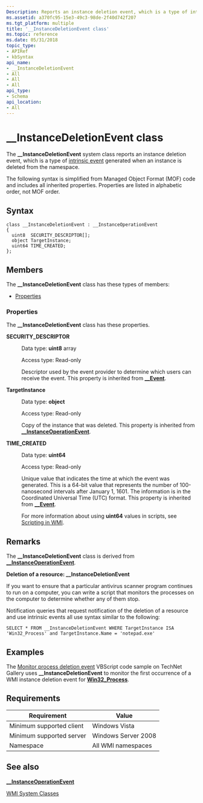 ```yaml
---
Description: Reports an instance deletion event, which is a type of intrinsic event generated when an instance is deleted from the namespace.
ms.assetid: a370fc95-15e3-49c3-98de-2f40d742f207
ms.tgt_platform: multiple
title: '__InstanceDeletionEvent class'
ms.topic: reference
ms.date: 05/31/2018
topic_type: 
- APIRef
- kbSyntax
api_name: 
- __InstanceDeletionEvent
- All
- All
- All
api_type: 
- Schema
api_location: 
- All
---
```


# \_\_InstanceDeletionEvent class

The **\_\_InstanceDeletionEvent** system class reports an instance deletion event, which is a type of [intrinsic event](determining-the-type-of-event-to-receive.md) generated when an instance is deleted from the namespace.

The following syntax is simplified from Managed Object Format (MOF) code and includes all inherited properties. Properties are listed in alphabetic order, not MOF order.

## Syntax

``` syntax
class __InstanceDeletionEvent : __InstanceOperationEvent
{
  uint8  SECURITY_DESCRIPTOR[];
  object TargetInstance;
  uint64 TIME_CREATED;
};
```

## Members

The **\_\_InstanceDeletionEvent** class has these types of members:

-   [Properties](#properties)

### Properties

The **\_\_InstanceDeletionEvent** class has these properties.

<dl> <dt>

**SECURITY\_DESCRIPTOR**
</dt> <dd> <dl> <dt>

Data type: **uint8** array
</dt> <dt>

Access type: Read-only
</dt> </dl>

Descriptor used by the event provider to determine which users can receive the event. This property is inherited from [**\_\_Event**](--event.md).

</dd> <dt>

**TargetInstance**
</dt> <dd> <dl> <dt>

Data type: **object**
</dt> <dt>

Access type: Read-only
</dt> </dl>

Copy of the instance that was deleted. This property is inherited from [**\_\_InstanceOperationEvent**](--instanceoperationevent.md).

</dd> <dt>

**TIME\_CREATED**
</dt> <dd> <dl> <dt>

Data type: **uint64**
</dt> <dt>

Access type: Read-only
</dt> </dl>

Unique value that indicates the time at which the event was generated. This is a 64-bit value that represents the number of 100-nanosecond intervals after January 1, 1601. The information is in the Coordinated Universal Time (UTC) format. This property is inherited from [**\_\_Event**](--event.md).

For more information about using **uint64** values in scripts, see [Scripting in WMI](/windows/desktop/WmiSdk/creating-a-wmi-script).

</dd> </dl>

## Remarks

The **\_\_InstanceDeletionEvent** class is derived from [**\_\_InstanceOperationEvent**](--instanceoperationevent.md).

**Deletion of a resource: \_\_InstanceDeletionEvent**

If you want to ensure that a particular antivirus scanner program continues to run on a computer, you can write a script that monitors the processes on the computer to determine whether any of them stop.

Notification queries that request notification of the deletion of a resource and use intrinsic events all use syntax similar to the following:

`SELECT * FROM __InstanceDeletionEvent WHERE TargetInstance ISA 'Win32_Process' and TargetInstance.Name = 'notepad.exe' `

## Examples

The [Monitor process deletion event](https://Gallery.TechNet.Microsoft.Com/060a9adb-f99b-4f34-ba65-19b5f5815a38) VBScript code sample on TechNet Gallery uses **\_\_InstanceDeletionEvent** to monitor the first occurrence of a WMI instance deletion event for [**Win32\_Process**](/windows/desktop/CIMWin32Prov/win32-process).

## Requirements



| Requirement | Value |
|-------------------------------------|--------------------------------|
| Minimum supported client<br/> | Windows Vista<br/>       |
| Minimum supported server<br/> | Windows Server 2008<br/> |
| Namespace<br/>                | All WMI namespaces<br/>  |



## See also

<dl> <dt>

[**\_\_InstanceOperationEvent**](/windows/desktop/WmiSdk/--instanceoperationevent)
</dt> <dt>

[WMI System Classes](wmi-system-classes.md)
</dt> </dl>

 

